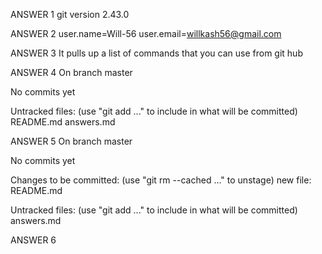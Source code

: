 ANSWER 1
git version 2.43.0

ANSWER 2
user.name=Will-56
user.email=willkash56@gmail.com

ANSWER 3
It pulls up a list of commands that you can use from git hub

ANSWER 4
On branch master

No commits yet

Untracked files:
  (use "git add <file>..." to include in what will be committed)
        README.md
        answers.md

ANSWER 5
On branch master

No commits yet

Changes to be committed:
  (use "git rm --cached <file>..." to unstage)
        new file:   README.md

Untracked files:
  (use "git add <file>..." to include in what will be committed)
        answers.md

ANSWER 6

